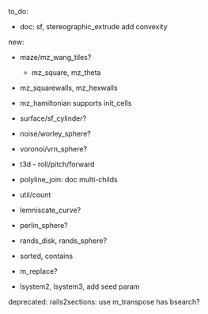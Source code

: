 to_do:

- doc: sf, stereographic_extrude add convexity

new:

- maze/mz_wang_tiles?
    - mz_square, mz_theta
- mz_squarewalls, mz_hexwalls
- mz_hamiltonian supports init_cells

- surface/sf_cylinder?
- noise/worley_sphere?
- voronoi/vrn_sphere?
- t3d - roll/pitch/forward
- polyline_join: doc multi-childs

- util/count
- lemniscate_curve?
- perlin_sphere?

- rands_disk, rands_sphere?

- sorted, contains

- m_replace?

- lsystem2, lsystem3, add seed param

deprecated:
    rails2sections: use m_transpose
    has
    bsearch?